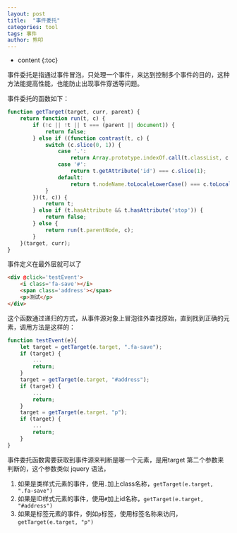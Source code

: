 ```yaml
---
layout: post
title:  "事件委托"
categories: tool
tags: 事件
author: 熊叩
---
```


* content
{:toc}
 
事件委托是指通过事件冒泡，只处理一个事件，来达到控制多个事件的目的，这种方法能提高性能，也能防止出现事件穿透等问题。










事件委托的函数如下：

```js
function getTarget(target, curr, parent) {
    return function run(t, c) {
        if (!c || !t || t === (parent || document)) {
            return false;
        } else if ((function contrast(t, c) {
            switch (c.slice(0, 1)) {
                case '.':
                    return Array.prototype.indexOf.call(t.classList, c.slice(1)) !== -1;
                case '#':
                    return t.getAttribute('id') === c.slice(1);
                default:
                    return t.nodeName.toLocaleLowerCase() === c.toLocaleLowerCase();
            }
        })(t, c)) {
            return t;
        } else if (t.hasAttribute && t.hasAttribute('stop')) {
            return false;
        } else {
            return run(t.parentNode, c);
        }
    }(target, curr);
}
```

事件定义在最外层就可以了
```html
<div @click='testEvent'>
	<i class='fa-save'></i>
	<span class='address'></span>
	<p>测试</p>
</div>
```

这个函数通过递归的方式，从事件源对象上冒泡往外查找原始，直到找到正确的元素，调用方法是这样的：

```js
function testEvent(e){
	let target = getTarget(e.target, ".fa-save");
	if (target) {
  		...     
		return;
	}
	target = getTarget(e.target, "#address");
	if (target) {
  		...
		return;
	}
	target = getTarget(e.target, "p");
	if (target) {
  		...
		return;
	}
}
```

事件委托函数需要获取到事件源来判断是哪一个元素，是用target 第二个参数来判断的，这个参数类似 jquery 语法，

1. 如果是类样式元素的事件，使用`.`加上class名称，`getTarget(e.target, ".fa-save")`
2. 如果是ID样式元素的事件，使用`#`加上id名称，`getTarget(e.target, "#address")`
3. 如果是标签元素的事件，例如`p`标签，使用标签名称来访问，`getTarget(e.target, "p")`
